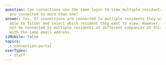 ```yaml
---
question: Can connections use the same login to view multiple residents if they
  are connected to more than one?
answer: Yes. If connections are connected to multiple residents they will be
  able to filter and select which resident they want to view. However, they can
  not be connected to multiple residents at different companies at this time
  with the same email address.
isMobile: false
topics:
  - connection-portal
userTypes:
  - staff
---
```

